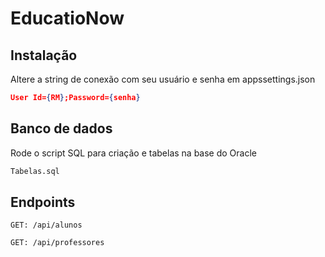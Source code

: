# EducatioNow

## Instalação

Altere a string de conexão com seu usuário e senha em appssettings.json

```json
User Id={RM};Password={senha}
```



## Banco de dados

Rode o script SQL para criação e tabelas na base do Oracle
```bash
Tabelas.sql
```

## Endpoints

```GET: /api/alunos```

```GET: /api/professores```
